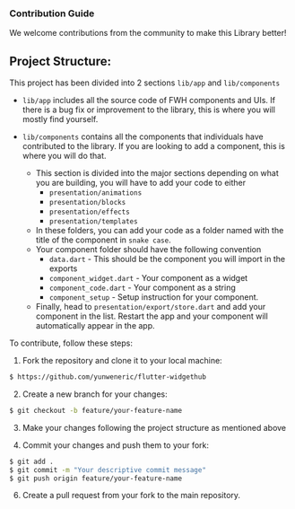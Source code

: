 ### Contribution Guide

We welcome contributions from the community to make this Library better!

## Project Structure:

This project has been divided into 2 sections `lib/app` and `lib/components`

- `lib/app` includes all the source code of FWH components and UIs. If there is a bug fix or improvement to the library, this is where you will mostly find yourself.

- `lib/components` contains all the components that individuals have contributed to the library. If you are looking to add a component, this is where you will do that.

  - This section is divided into the major sections depending on what you are building, you will have to add your code to either
    - `presentation/animations`
    - `presentation/blocks`
    - `presentation/effects`
    - `presentation/templates`
  - In these folders, you can add your code as a folder named with the title of the component in `snake case`.
  - Your component folder should have the following convention
    - `data.dart` - This should be the component you will import in the exports
    - `component_widget.dart` - Your component as a widget
    - `component_code.dart` - Your component as a string
    - `component_setup` - Setup instruction for your component.
  - Finally, head to `presentation/export/store.dart` and add your component in the list. Restart the app and your component will automatically appear in the app.

To contribute, follow these steps:

1. Fork the repository and clone it to your local machine:

```bash
$ https://github.com/yunweneric/flutter-widgethub
```

2. Create a new branch for your changes:

```bash
$ git checkout -b feature/your-feature-name
```

3. Make your changes following the project structure as mentioned above

4. Commit your changes and push them to your fork:

```bash
$ git add .
$ git commit -m "Your descriptive commit message"
$ git push origin feature/your-feature-name
```

6. Create a pull request from your fork to the main repository.
